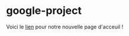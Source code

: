 # google-project

Voici le <a href="https://yassineesk.github.io/google-project">lien</a> pour notre nouvelle page d'acceuil ! 
